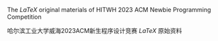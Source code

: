 
The $LaTeX$ original materials of HITWH 2023 ACM Newbie Programming Competition

哈尔滨工业大学威海2023ACM新生程序设计竞赛 $LaTeX$ 原始资料
